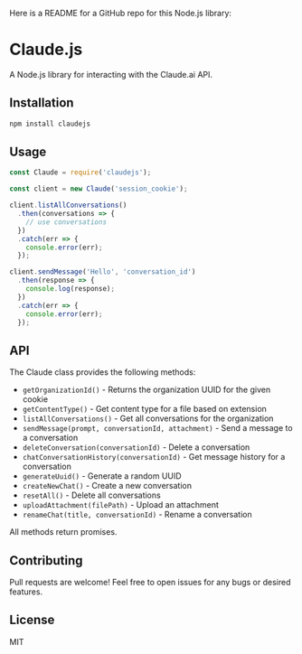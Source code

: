 Here is a README for a GitHub repo for this Node.js library:

# Claude.js

A Node.js library for interacting with the Claude.ai API.

## Installation

```bash
npm install claudejs
```

## Usage

```js
const Claude = require('claudejs');

const client = new Claude('session_cookie');

client.listAllConversations()
  .then(conversations => {
    // use conversations
  })
  .catch(err => {
    console.error(err);
  });

client.sendMessage('Hello', 'conversation_id')
  .then(response => {
    console.log(response); 
  })
  .catch(err => {
    console.error(err);
  });  
```

## API

The Claude class provides the following methods:

- `getOrganizationId()` - Returns the organization UUID for the given cookie
- `getContentType()` - Get content type for a file based on extension
- `listAllConversations()` - Get all conversations for the organization
- `sendMessage(prompt, conversationId, attachment)` - Send a message to a conversation
- `deleteConversation(conversationId)` - Delete a conversation
- `chatConversationHistory(conversationId)` - Get message history for a conversation 
- `generateUuid()` - Generate a random UUID
- `createNewChat()` - Create a new conversation
- `resetAll()` - Delete all conversations 
- `uploadAttachment(filePath)` - Upload an attachment
- `renameChat(title, conversationId)` - Rename a conversation

All methods return promises.

## Contributing

Pull requests are welcome! Feel free to open issues for any bugs or desired features.

## License

MIT
